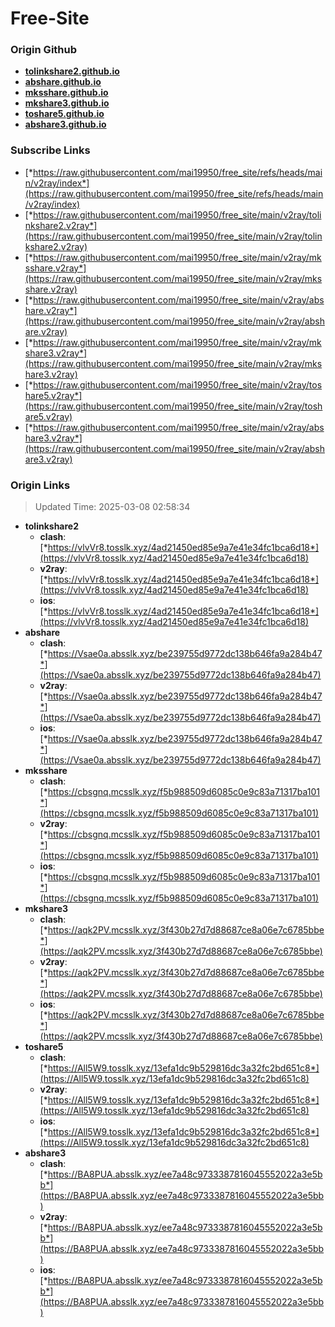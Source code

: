 # Free-Site

### Origin Github

- [**tolinkshare2.github.io**](https://github.com/tolinkshare2/tolinkshare2.github.io)
- [**abshare.github.io**](https://github.com/abshare/abshare.github.io)
- [**mksshare.github.io**](https://github.com/mksshare/mksshare.github.io)
- [**mkshare3.github.io**](https://github.com/mkshare3/mkshare3.github.io)
- [**toshare5.github.io**](https://github.com/toshare5/toshare5.github.io)
- [**abshare3.github.io**](https://github.com/abshare3/abshare3.github.io)

### Subscribe Links

- [*https://raw.githubusercontent.com/mai19950/free_site/refs/heads/main/v2ray/index*](https://raw.githubusercontent.com/mai19950/free_site/refs/heads/main/v2ray/index)
- [*https://raw.githubusercontent.com/mai19950/free_site/main/v2ray/tolinkshare2.v2ray*](https://raw.githubusercontent.com/mai19950/free_site/main/v2ray/tolinkshare2.v2ray)
- [*https://raw.githubusercontent.com/mai19950/free_site/main/v2ray/mksshare.v2ray*](https://raw.githubusercontent.com/mai19950/free_site/main/v2ray/mksshare.v2ray)
- [*https://raw.githubusercontent.com/mai19950/free_site/main/v2ray/abshare.v2ray*](https://raw.githubusercontent.com/mai19950/free_site/main/v2ray/abshare.v2ray)
- [*https://raw.githubusercontent.com/mai19950/free_site/main/v2ray/mkshare3.v2ray*](https://raw.githubusercontent.com/mai19950/free_site/main/v2ray/mkshare3.v2ray)
- [*https://raw.githubusercontent.com/mai19950/free_site/main/v2ray/toshare5.v2ray*](https://raw.githubusercontent.com/mai19950/free_site/main/v2ray/toshare5.v2ray)
- [*https://raw.githubusercontent.com/mai19950/free_site/main/v2ray/abshare3.v2ray*](https://raw.githubusercontent.com/mai19950/free_site/main/v2ray/abshare3.v2ray)

### Origin Links

> Updated Time: 2025-03-08 02:58:34

- **tolinkshare2**
  - **clash**: [*https://vlvVr8.tosslk.xyz/4ad21450ed85e9a7e41e34fc1bca6d18*](https://vlvVr8.tosslk.xyz/4ad21450ed85e9a7e41e34fc1bca6d18)
  - **v2ray**: [*https://vlvVr8.tosslk.xyz/4ad21450ed85e9a7e41e34fc1bca6d18*](https://vlvVr8.tosslk.xyz/4ad21450ed85e9a7e41e34fc1bca6d18)
  - **ios**: [*https://vlvVr8.tosslk.xyz/4ad21450ed85e9a7e41e34fc1bca6d18*](https://vlvVr8.tosslk.xyz/4ad21450ed85e9a7e41e34fc1bca6d18)
- **abshare**
  - **clash**: [*https://Vsae0a.absslk.xyz/be239755d9772dc138b646fa9a284b47*](https://Vsae0a.absslk.xyz/be239755d9772dc138b646fa9a284b47)
  - **v2ray**: [*https://Vsae0a.absslk.xyz/be239755d9772dc138b646fa9a284b47*](https://Vsae0a.absslk.xyz/be239755d9772dc138b646fa9a284b47)
  - **ios**: [*https://Vsae0a.absslk.xyz/be239755d9772dc138b646fa9a284b47*](https://Vsae0a.absslk.xyz/be239755d9772dc138b646fa9a284b47)
- **mksshare**
  - **clash**: [*https://cbsgnq.mcsslk.xyz/f5b988509d6085c0e9c83a71317ba101*](https://cbsgnq.mcsslk.xyz/f5b988509d6085c0e9c83a71317ba101)
  - **v2ray**: [*https://cbsgnq.mcsslk.xyz/f5b988509d6085c0e9c83a71317ba101*](https://cbsgnq.mcsslk.xyz/f5b988509d6085c0e9c83a71317ba101)
  - **ios**: [*https://cbsgnq.mcsslk.xyz/f5b988509d6085c0e9c83a71317ba101*](https://cbsgnq.mcsslk.xyz/f5b988509d6085c0e9c83a71317ba101)
- **mkshare3**
  - **clash**: [*https://aqk2PV.mcsslk.xyz/3f430b27d7d88687ce8a06e7c6785bbe*](https://aqk2PV.mcsslk.xyz/3f430b27d7d88687ce8a06e7c6785bbe)
  - **v2ray**: [*https://aqk2PV.mcsslk.xyz/3f430b27d7d88687ce8a06e7c6785bbe*](https://aqk2PV.mcsslk.xyz/3f430b27d7d88687ce8a06e7c6785bbe)
  - **ios**: [*https://aqk2PV.mcsslk.xyz/3f430b27d7d88687ce8a06e7c6785bbe*](https://aqk2PV.mcsslk.xyz/3f430b27d7d88687ce8a06e7c6785bbe)
- **toshare5**
  - **clash**: [*https://All5W9.tosslk.xyz/13efa1dc9b529816dc3a32fc2bd651c8*](https://All5W9.tosslk.xyz/13efa1dc9b529816dc3a32fc2bd651c8)
  - **v2ray**: [*https://All5W9.tosslk.xyz/13efa1dc9b529816dc3a32fc2bd651c8*](https://All5W9.tosslk.xyz/13efa1dc9b529816dc3a32fc2bd651c8)
  - **ios**: [*https://All5W9.tosslk.xyz/13efa1dc9b529816dc3a32fc2bd651c8*](https://All5W9.tosslk.xyz/13efa1dc9b529816dc3a32fc2bd651c8)
- **abshare3**
  - **clash**: [*https://BA8PUA.absslk.xyz/ee7a48c9733387816045552022a3e5bb*](https://BA8PUA.absslk.xyz/ee7a48c9733387816045552022a3e5bb)
  - **v2ray**: [*https://BA8PUA.absslk.xyz/ee7a48c9733387816045552022a3e5bb*](https://BA8PUA.absslk.xyz/ee7a48c9733387816045552022a3e5bb)
  - **ios**: [*https://BA8PUA.absslk.xyz/ee7a48c9733387816045552022a3e5bb*](https://BA8PUA.absslk.xyz/ee7a48c9733387816045552022a3e5bb)
